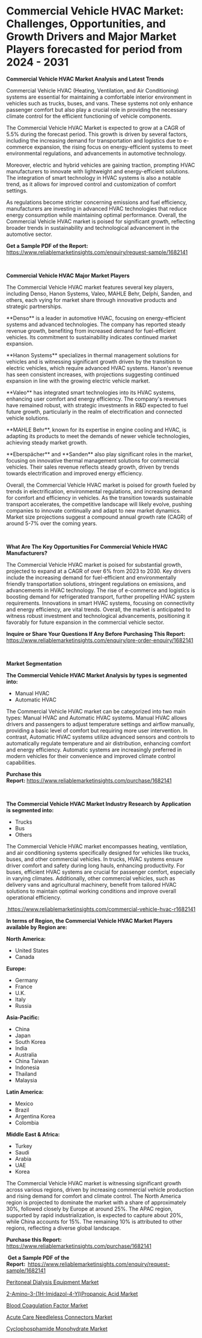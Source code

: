 <p><h1>Commercial Vehicle HVAC Market: Challenges, Opportunities, and Growth Drivers and Major Market Players forecasted for period from 2024 - 2031</h1></p><p><strong>Commercial Vehicle HVAC Market Analysis and Latest Trends</strong></p>
<p><p>Commercial Vehicle HVAC (Heating, Ventilation, and Air Conditioning) systems are essential for maintaining a comfortable interior environment in vehicles such as trucks, buses, and vans. These systems not only enhance passenger comfort but also play a crucial role in providing the necessary climate control for the efficient functioning of vehicle components.</p><p>The Commercial Vehicle HVAC Market is expected to grow at a CAGR of 5.5% during the forecast period. This growth is driven by several factors, including the increasing demand for transportation and logistics due to e-commerce expansion, the rising focus on energy-efficient systems to meet environmental regulations, and advancements in automotive technology. </p><p>Moreover, electric and hybrid vehicles are gaining traction, prompting HVAC manufacturers to innovate with lightweight and energy-efficient solutions. The integration of smart technology in HVAC systems is also a notable trend, as it allows for improved control and customization of comfort settings. </p><p>As regulations become stricter concerning emissions and fuel efficiency, manufacturers are investing in advanced HVAC technologies that reduce energy consumption while maintaining optimal performance. Overall, the Commercial Vehicle HVAC market is poised for significant growth, reflecting broader trends in sustainability and technological advancement in the automotive sector.</p></p>
<p><strong>Get a Sample PDF of the Report:&nbsp;</strong> <a href="https://www.reliablemarketinsights.com/enquiry/request-sample/1682141?utm_campaign=1776&utm_medium=2&utm_source=Github&utm_content=ia&utm_term=02112024&utm_id=commercial-vehicle-hvac">https://www.reliablemarketinsights.com/enquiry/request-sample/1682141</a></p>
<p>&nbsp;</p>
<p><strong>Commercial Vehicle HVAC Major Market Players</strong></p>
<p><p>The Commercial Vehicle HVAC market features several key players, including Denso, Hanon Systems, Valeo, MAHLE Behr, Delphi, Sanden, and others, each vying for market share through innovative products and strategic partnerships.</p><p>**Denso** is a leader in automotive HVAC, focusing on energy-efficient systems and advanced technologies. The company has reported steady revenue growth, benefiting from increased demand for fuel-efficient vehicles. Its commitment to sustainability indicates continued market expansion.</p><p>**Hanon Systems** specializes in thermal management solutions for vehicles and is witnessing significant growth driven by the transition to electric vehicles, which require advanced HVAC systems. Hanon's revenue has seen consistent increases, with projections suggesting continued expansion in line with the growing electric vehicle market.</p><p>**Valeo** has integrated smart technologies into its HVAC systems, enhancing user comfort and energy efficiency. The company's revenues have remained robust, with strategic investments in R&D expected to fuel future growth, particularly in the realm of electrification and connected vehicle solutions.</p><p>**MAHLE Behr**, known for its expertise in engine cooling and HVAC, is adapting its products to meet the demands of newer vehicle technologies, achieving steady market growth.</p><p>**Eberspächer** and **Sanden** also play significant roles in the market, focusing on innovative thermal management solutions for commercial vehicles. Their sales revenue reflects steady growth, driven by trends towards electrification and improved energy efficiency.</p><p>Overall, the Commercial Vehicle HVAC market is poised for growth fueled by trends in electrification, environmental regulations, and increasing demand for comfort and efficiency in vehicles. As the transition towards sustainable transport accelerates, the competitive landscape will likely evolve, pushing companies to innovate continually and adapt to new market dynamics. Market size projections suggest a compound annual growth rate (CAGR) of around 5-7% over the coming years.</p></p>
<p>&nbsp;</p>
<p><strong>What Are The Key Opportunities For Commercial Vehicle HVAC Manufacturers?</strong></p>
<p><p>The Commercial Vehicle HVAC market is poised for substantial growth, projected to expand at a CAGR of over 6% from 2023 to 2030. Key drivers include the increasing demand for fuel-efficient and environmentally friendly transportation solutions, stringent regulations on emissions, and advancements in HVAC technology. The rise of e-commerce and logistics is boosting demand for refrigerated transport, further propelling HVAC system requirements. Innovations in smart HVAC systems, focusing on connectivity and energy efficiency, are vital trends. Overall, the market is anticipated to witness robust investment and technological advancements, positioning it favorably for future expansion in the commercial vehicle sector.</p></p>
<p><strong>Inquire or Share Your Questions If Any Before Purchasing This Report:</strong> <a href="https://www.reliablemarketinsights.com/enquiry/pre-order-enquiry/1682141?utm_campaign=1776&utm_medium=2&utm_source=Github&utm_content=ia&utm_term=02112024&utm_id=commercial-vehicle-hvac">https://www.reliablemarketinsights.com/enquiry/pre-order-enquiry/1682141</a></p>
<p>&nbsp;</p>
<p><strong>Market Segmentation</strong></p>
<p><strong>The Commercial Vehicle HVAC Market Analysis by types is segmented into:</strong></p>
<p><ul><li>Manual HVAC</li><li>Automatic HVAC</li></ul></p>
<p><p>The Commercial Vehicle HVAC market can be categorized into two main types: Manual HVAC and Automatic HVAC systems. Manual HVAC allows drivers and passengers to adjust temperature settings and airflow manually, providing a basic level of comfort but requiring more user intervention. In contrast, Automatic HVAC systems utilize advanced sensors and controls to automatically regulate temperature and air distribution, enhancing comfort and energy efficiency. Automatic systems are increasingly preferred in modern vehicles for their convenience and improved climate control capabilities.</p></p>
<p><strong>Purchase this Report:&nbsp;</strong><a href="https://www.reliablemarketinsights.com/purchase/1682141?utm_campaign=1776&utm_medium=2&utm_source=Github&utm_content=ia&utm_term=02112024&utm_id=commercial-vehicle-hvac">https://www.reliablemarketinsights.com/purchase/1682141</a></p>
<p>&nbsp;</p>
<p><strong>The Commercial Vehicle HVAC Market Industry Research by Application is segmented into:</strong></p>
<p><ul><li>Trucks</li><li>Bus</li><li>Others</li></ul></p>
<p><p>The Commercial Vehicle HVAC market encompasses heating, ventilation, and air conditioning systems specifically designed for vehicles like trucks, buses, and other commercial vehicles. In trucks, HVAC systems ensure driver comfort and safety during long hauls, enhancing productivity. For buses, efficient HVAC systems are crucial for passenger comfort, especially in varying climates. Additionally, other commercial vehicles, such as delivery vans and agricultural machinery, benefit from tailored HVAC solutions to maintain optimal working conditions and improve overall operational efficiency.</p></p>
<p><a href="https://www.reliablemarketinsights.com/commercial-vehicle-hvac-r1682141?utm_campaign=1776&utm_medium=2&utm_source=Github&utm_content=ia&utm_term=02112024&utm_id=commercial-vehicle-hvac">&nbsp;https://www.reliablemarketinsights.com/commercial-vehicle-hvac-r1682141</a></p>
<p><strong>In terms of Region, the Commercial Vehicle HVAC Market Players available by Region are:</strong></p>
<p>
    <p> <strong> North America: </strong>
        <ul>
            <li>United States</li>
            <li>Canada</li>
        </ul>
        </p> 
    <p> <strong> Europe: </strong>
        <ul>
            <li>Germany</li>
            <li>France</li>
            <li>U.K.</li>
            <li>Italy</li>
            <li>Russia</li>
        </ul>
        </p> 
    <p> <strong> Asia-Pacific: </strong>
        <ul>
            <li>China</li>
            <li>Japan</li>
            <li>South Korea</li>
            <li>India</li>
            <li>Australia</li>
            <li>China Taiwan</li>
            <li>Indonesia</li>
            <li>Thailand</li>
            <li>Malaysia</li>
        </ul>
        </p> 
    <p> <strong> Latin America: </strong>
        <ul>
            <li>Mexico</li>
            <li>Brazil</li>
            <li>Argentina Korea</li>
            <li>Colombia</li>
        </ul>
        </p> 
    <p> <strong> Middle East & Africa: </strong>
        <ul>
            <li>Turkey</li>
            <li>Saudi</li>
            <li>Arabia</li>
            <li>UAE</li>
            <li>Korea</li>
        </ul>
    </p>
    </p>
<p><p>The Commercial Vehicle HVAC market is witnessing significant growth across various regions, driven by increasing commercial vehicle production and rising demand for comfort and climate control. The North America region is projected to dominate the market with a share of approximately 30%, followed closely by Europe at around 25%. The APAC region, supported by rapid industrialization, is expected to capture about 20%, while China accounts for 15%. The remaining 10% is attributed to other regions, reflecting a diverse global landscape.</p></p>
<p><strong>Purchase this Report: </strong><a href="https://www.reliablemarketinsights.com/purchase/1682141?utm_campaign=1776&utm_medium=2&utm_source=Github&utm_content=ia&utm_term=02112024&utm_id=commercial-vehicle-hvac">https://www.reliablemarketinsights.com/purchase/1682141</a></p>
<p>&nbsp;<strong>Get a Sample PDF of the Report:&nbsp;&nbsp;</strong><a href="https://www.reliablemarketinsights.com/enquiry/request-sample/1682141?utm_campaign=1776&utm_medium=2&utm_source=Github&utm_content=ia&utm_term=02112024&utm_id=commercial-vehicle-hvac">https://www.reliablemarketinsights.com/enquiry/request-sample/1682141</a></p>
<p><strong></strong></p>
<p><p><a href="https://www.linkedin.com/pulse/peritoneal-dialysis-equipment-market-growth-segmentation-rbcje?utm_campaign=1776&utm_medium=2&utm_source=Github&utm_content=ia&utm_term=02112024&utm_id=commercial-vehicle-hvac">Peritoneal Dialysis Equipment Market</a></p><p><a href="https://www.linkedin.com/pulse/2-amino-3-1h-imidazol-4-ylpropanoic-acid-market-global-1xzue?utm_campaign=1776&utm_medium=2&utm_source=Github&utm_content=ia&utm_term=02112024&utm_id=commercial-vehicle-hvac">2-Amino-3-(1H-Imidazol-4-Yl)Propanoic Acid Market</a></p><p><a href="https://www.linkedin.com/pulse/blood-coagulation-factor-market-overview-forecast-2024-6lk3e?utm_campaign=1776&utm_medium=2&utm_source=Github&utm_content=ia&utm_term=02112024&utm_id=commercial-vehicle-hvac">Blood Coagulation Factor Market</a></p><p><a href="https://www.linkedin.com/pulse/acute-care-needleless-connectors-sector-surge-11-growth-17pye?utm_campaign=1776&utm_medium=2&utm_source=Github&utm_content=ia&utm_term=02112024&utm_id=commercial-vehicle-hvac">Acute Care Needleless Connectors Market</a></p><p><a href="https://www.linkedin.com/pulse/global-perspectives-cyclophosphamide-monohydrate-market-trends-sp9oe?utm_campaign=1776&utm_medium=2&utm_source=Github&utm_content=ia&utm_term=02112024&utm_id=commercial-vehicle-hvac">Cyclophosphamide Monohydrate Market</a></p></p>